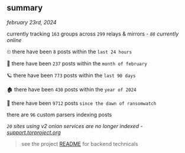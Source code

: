 
## summary
_february 23rd, 2024_

currently tracking `163` groups across `299` relays & mirrors - _`88` currently online_

⏲ there have been `8` posts within the `last 24 hours`

🦈 there have been `237` posts within the `month of february`

🪐 there have been `773` posts within the `last 90 days`

🏚 there have been `430` posts within the `year of 2024`

🦕 there have been `9712` posts `since the dawn of ransomwatch`

there are `96` custom parsers indexing posts

_`20` sites using v2 onion services are no longer indexed - [support.torproject.org](https://support.torproject.org/onionservices/v2-deprecation/)_

> see the project [README](https://github.com/joshhighet/ransomwatch#ransomwatch--) for backend technicals
